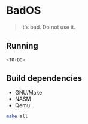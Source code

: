 # BadOS

> It's bad. Do not use it.

## Running

```bash
<TO-DO>
```

## Build dependencies

- GNU/Make
- NASM
- Qemu

```bash
make all
```

